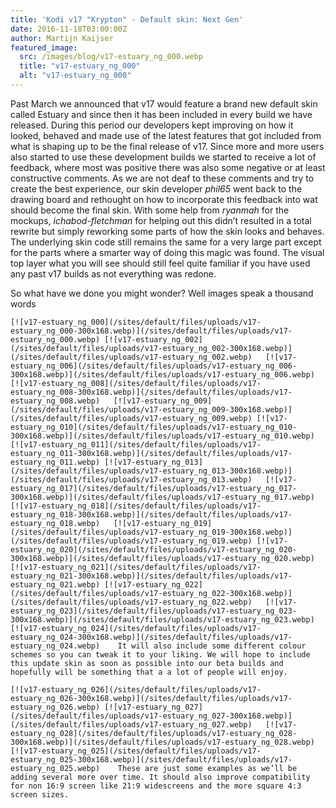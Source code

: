 ```yaml
---
title: 'Kodi v17 "Krypton" - Default skin: Next Gen'
date: 2016-11-18T03:00:00Z
author: Martijn Kaijser
featured_image:
  src: /images/blog/v17-estuary_ng_000.webp
  title: "v17-estuary_ng_000"
  alt: "v17-estuary_ng_000"
---
```


Past March we announced that v17 would feature a brand new default skin called Estuary and since then it has been included in every build we have released. During this period our developers kept improving on how it looked, behaved and made use of the latest features that got included from what is shaping up to be the final release of v17. Since more and more users also started to use these development builds we started to receive a lot of feedback, where most was positive there was also some negative or at least constructive comments. As we are not deaf to these comments and try to create the best experience, our skin developer _phil65_ went back to the drawing board and rethought on how to incorporate this feedback into wat should become the final skin. With some help from _ryanmah_ for the mockups, _ichabod-fletchman_ for helping out this didn’t resulted in a total rewrite but simply reworking some parts of how the skin looks and behaves. The underlying skin code still remains the same for a very large part except for the parts where a smarter way of doing this magic was found. The visual top layer what you will see should still feel quite familiar if you have used any past v17 builds as not everything was redone.

So what have we done you might wonder? Well images speak a thousand words

    [![v17-estuary_ng_000](/sites/default/files/uploads/v17-estuary_ng_000-300x168.webp)](/sites/default/files/uploads/v17-estuary_ng_000.webp) [![v17-estuary_ng_002](/sites/default/files/uploads/v17-estuary_ng_002-300x168.webp)](/sites/default/files/uploads/v17-estuary_ng_002.webp)   [![v17-estuary_ng_006](/sites/default/files/uploads/v17-estuary_ng_006-300x168.webp)](/sites/default/files/uploads/v17-estuary_ng_006.webp) [![v17-estuary_ng_008](/sites/default/files/uploads/v17-estuary_ng_008-300x168.webp)](/sites/default/files/uploads/v17-estuary_ng_008.webp)   [![v17-estuary_ng_009](/sites/default/files/uploads/v17-estuary_ng_009-300x168.webp)](/sites/default/files/uploads/v17-estuary_ng_009.webp) [![v17-estuary_ng_010](/sites/default/files/uploads/v17-estuary_ng_010-300x168.webp)](/sites/default/files/uploads/v17-estuary_ng_010.webp)   [![v17-estuary_ng_011](/sites/default/files/uploads/v17-estuary_ng_011-300x168.webp)](/sites/default/files/uploads/v17-estuary_ng_011.webp) [![v17-estuary_ng_013](/sites/default/files/uploads/v17-estuary_ng_013-300x168.webp)](/sites/default/files/uploads/v17-estuary_ng_013.webp)   [![v17-estuary_ng_017](/sites/default/files/uploads/v17-estuary_ng_017-300x168.webp)](/sites/default/files/uploads/v17-estuary_ng_017.webp) [![v17-estuary_ng_018](/sites/default/files/uploads/v17-estuary_ng_018-300x168.webp)](/sites/default/files/uploads/v17-estuary_ng_018.webp)   [![v17-estuary_ng_019](/sites/default/files/uploads/v17-estuary_ng_019-300x168.webp)](/sites/default/files/uploads/v17-estuary_ng_019.webp) [![v17-estuary_ng_020](/sites/default/files/uploads/v17-estuary_ng_020-300x168.webp)](/sites/default/files/uploads/v17-estuary_ng_020.webp)   [![v17-estuary_ng_021](/sites/default/files/uploads/v17-estuary_ng_021-300x168.webp)](/sites/default/files/uploads/v17-estuary_ng_021.webp) [![v17-estuary_ng_022](/sites/default/files/uploads/v17-estuary_ng_022-300x168.webp)](/sites/default/files/uploads/v17-estuary_ng_022.webp)   [![v17-estuary_ng_023](/sites/default/files/uploads/v17-estuary_ng_023-300x168.webp)](/sites/default/files/uploads/v17-estuary_ng_023.webp) [![v17-estuary_ng_024](/sites/default/files/uploads/v17-estuary_ng_024-300x168.webp)](/sites/default/files/uploads/v17-estuary_ng_024.webp)    It will also include some different colour schemes so you can tweak it to your liking. We will hope to include this update skin as soon as possible into our beta builds and hopefully will be something that a a lot of people will enjoy.

    [![v17-estuary_ng_026](/sites/default/files/uploads/v17-estuary_ng_026-300x168.webp)](/sites/default/files/uploads/v17-estuary_ng_026.webp) [![v17-estuary_ng_027](/sites/default/files/uploads/v17-estuary_ng_027-300x168.webp)](/sites/default/files/uploads/v17-estuary_ng_027.webp)   [![v17-estuary_ng_028](/sites/default/files/uploads/v17-estuary_ng_028-300x168.webp)](/sites/default/files/uploads/v17-estuary_ng_028.webp) [![v17-estuary_ng_025](/sites/default/files/uploads/v17-estuary_ng_025-300x168.webp)](/sites/default/files/uploads/v17-estuary_ng_025.webp)    These are just some examples as we’ll be adding several more over time. It should also improve compatibility for non 16:9 screen like 21:9 widescreens and the more square 4:3 screen sizes.
